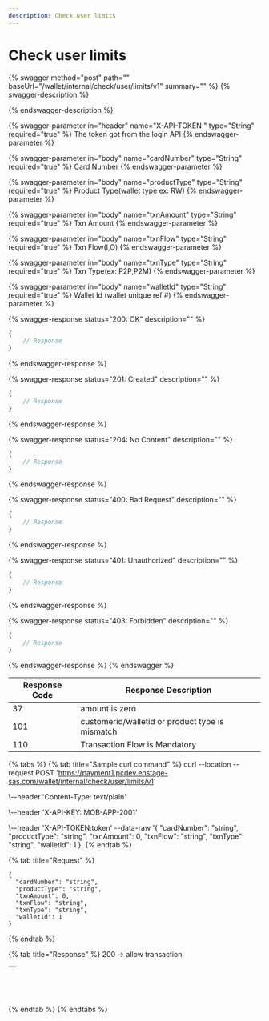 ```yaml
---
description: Check user limits
---
```


# Check user limits

{% swagger method="post" path="" baseUrl="<domain>/wallet/internal/check/user/limits/v1" summary="" %}
{% swagger-description %}

{% endswagger-description %}

{% swagger-parameter in="header" name="X-API-TOKEN  " type="String" required="true" %}
The token got from the login API
{% endswagger-parameter %}

{% swagger-parameter in="body" name="cardNumber" type="String" required="true" %}
Card Number
{% endswagger-parameter %}

{% swagger-parameter in="body" name="productType" type="String" required="true" %}
​Product Type(wallet type ex: RW)
{% endswagger-parameter %}

{% swagger-parameter in="body" name="txnAmount" type="String" required="true" %}
​Txn Amount
{% endswagger-parameter %}

{% swagger-parameter in="body" name="txnFlow" type="String" required="true" %}
​Txn Flow(I,O)
{% endswagger-parameter %}

{% swagger-parameter in="body" name="txnType" type="String" required="true" %}
​Txn Type(ex: P2P,P2M)
{% endswagger-parameter %}

{% swagger-parameter in="body" name="walletId" type="String" required="true" %}
​Wallet Id (wallet unique ref #)
{% endswagger-parameter %}

{% swagger-response status="200: OK" description="" %}
```javascript
{
    // Response
}
```
{% endswagger-response %}

{% swagger-response status="201: Created" description="" %}
```javascript
{
    // Response
}
```
{% endswagger-response %}

{% swagger-response status="204: No Content" description="" %}
```javascript
{
    // Response
}
```
{% endswagger-response %}

{% swagger-response status="400: Bad Request" description="" %}
```javascript
{
    // Response
}
```
{% endswagger-response %}

{% swagger-response status="401: Unauthorized" description="" %}
```javascript
{
    // Response
}
```
{% endswagger-response %}

{% swagger-response status="403: Forbidden" description="" %}
```javascript
{
    // Response
}
```
{% endswagger-response %}
{% endswagger %}

| Response Code | Response Description                            |
| ------------- | ----------------------------------------------- |
| ​37           | amount is zero                                  |
| 101           | customerid/walletid or product type is mismatch |
| 110           | Transaction Flow is Mandatory                   |

{% tabs %}
{% tab title="Sample curl command" %}
​curl --location --request POST 'https://payment1.pcdev.enstage-sas.com/wallet/internal/check/user/limits/v1'

\\--header 'Content-Type: text/plain'

\\--header 'X-API-KEY: MOB-APP-2001'

\\--header 'X-API-TOKEN:token' --data-raw '{ "cardNumber": "string", "productType": "string", "txnAmount": 0, "txnFlow": "string", "txnType": "string", "walletId": 1 }'​
{% endtab %}

{% tab title="Request" %}
```
{
  "cardNumber": "string",
  "productType": "string",
  "txnAmount": 0,
  "txnFlow": "string",
  "txnType": "string",
  "walletId": 1
}
```
{% endtab %}

{% tab title="Response" %}
200 -> allow transaction

| <p><br></p> |
| ----------- |
{% endtab %}
{% endtabs %}
